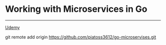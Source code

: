 # Working with Microservices in Go

---

[Udemy](https://www.udemy.com/course/working-with-microservices-in-go/)

git remote add origin https://github.com/piatoss3612/go-microservises.git
